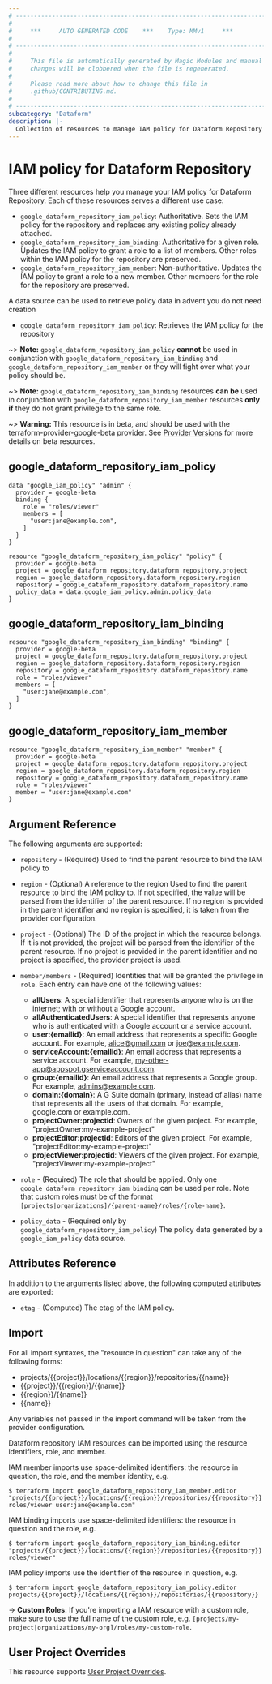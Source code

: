 ```yaml
---
# ----------------------------------------------------------------------------
#
#     ***     AUTO GENERATED CODE    ***    Type: MMv1     ***
#
# ----------------------------------------------------------------------------
#
#     This file is automatically generated by Magic Modules and manual
#     changes will be clobbered when the file is regenerated.
#
#     Please read more about how to change this file in
#     .github/CONTRIBUTING.md.
#
# ----------------------------------------------------------------------------
subcategory: "Dataform"
description: |-
  Collection of resources to manage IAM policy for Dataform Repository
---
```


# IAM policy for Dataform Repository
Three different resources help you manage your IAM policy for Dataform Repository. Each of these resources serves a different use case:

* `google_dataform_repository_iam_policy`: Authoritative. Sets the IAM policy for the repository and replaces any existing policy already attached.
* `google_dataform_repository_iam_binding`: Authoritative for a given role. Updates the IAM policy to grant a role to a list of members. Other roles within the IAM policy for the repository are preserved.
* `google_dataform_repository_iam_member`: Non-authoritative. Updates the IAM policy to grant a role to a new member. Other members for the role for the repository are preserved.

A data source can be used to retrieve policy data in advent you do not need creation

* `google_dataform_repository_iam_policy`: Retrieves the IAM policy for the repository

~> **Note:** `google_dataform_repository_iam_policy` **cannot** be used in conjunction with `google_dataform_repository_iam_binding` and `google_dataform_repository_iam_member` or they will fight over what your policy should be.

~> **Note:** `google_dataform_repository_iam_binding` resources **can be** used in conjunction with `google_dataform_repository_iam_member` resources **only if** they do not grant privilege to the same role.


~> **Warning:** This resource is in beta, and should be used with the terraform-provider-google-beta provider.
See [Provider Versions](https://terraform.io/docs/providers/google/guides/provider_versions.html) for more details on beta resources.

## google_dataform_repository_iam_policy

```hcl
data "google_iam_policy" "admin" {
  provider = google-beta
  binding {
    role = "roles/viewer"
    members = [
      "user:jane@example.com",
    ]
  }
}

resource "google_dataform_repository_iam_policy" "policy" {
  provider = google-beta
  project = google_dataform_repository.dataform_repository.project
  region = google_dataform_repository.dataform_repository.region
  repository = google_dataform_repository.dataform_repository.name
  policy_data = data.google_iam_policy.admin.policy_data
}
```

## google_dataform_repository_iam_binding

```hcl
resource "google_dataform_repository_iam_binding" "binding" {
  provider = google-beta
  project = google_dataform_repository.dataform_repository.project
  region = google_dataform_repository.dataform_repository.region
  repository = google_dataform_repository.dataform_repository.name
  role = "roles/viewer"
  members = [
    "user:jane@example.com",
  ]
}
```

## google_dataform_repository_iam_member

```hcl
resource "google_dataform_repository_iam_member" "member" {
  provider = google-beta
  project = google_dataform_repository.dataform_repository.project
  region = google_dataform_repository.dataform_repository.region
  repository = google_dataform_repository.dataform_repository.name
  role = "roles/viewer"
  member = "user:jane@example.com"
}
```


## Argument Reference

The following arguments are supported:

* `repository` - (Required) Used to find the parent resource to bind the IAM policy to
* `region` - (Optional) A reference to the region Used to find the parent resource to bind the IAM policy to. If not specified,
  the value will be parsed from the identifier of the parent resource. If no region is provided in the parent identifier and no
  region is specified, it is taken from the provider configuration.

* `project` - (Optional) The ID of the project in which the resource belongs.
    If it is not provided, the project will be parsed from the identifier of the parent resource. If no project is provided in the parent identifier and no project is specified, the provider project is used.

* `member/members` - (Required) Identities that will be granted the privilege in `role`.
  Each entry can have one of the following values:
  * **allUsers**: A special identifier that represents anyone who is on the internet; with or without a Google account.
  * **allAuthenticatedUsers**: A special identifier that represents anyone who is authenticated with a Google account or a service account.
  * **user:{emailid}**: An email address that represents a specific Google account. For example, alice@gmail.com or joe@example.com.
  * **serviceAccount:{emailid}**: An email address that represents a service account. For example, my-other-app@appspot.gserviceaccount.com.
  * **group:{emailid}**: An email address that represents a Google group. For example, admins@example.com.
  * **domain:{domain}**: A G Suite domain (primary, instead of alias) name that represents all the users of that domain. For example, google.com or example.com.
  * **projectOwner:projectid**: Owners of the given project. For example, "projectOwner:my-example-project"
  * **projectEditor:projectid**: Editors of the given project. For example, "projectEditor:my-example-project"
  * **projectViewer:projectid**: Viewers of the given project. For example, "projectViewer:my-example-project"

* `role` - (Required) The role that should be applied. Only one
    `google_dataform_repository_iam_binding` can be used per role. Note that custom roles must be of the format
    `[projects|organizations]/{parent-name}/roles/{role-name}`.

* `policy_data` - (Required only by `google_dataform_repository_iam_policy`) The policy data generated by
  a `google_iam_policy` data source.

## Attributes Reference

In addition to the arguments listed above, the following computed attributes are
exported:

* `etag` - (Computed) The etag of the IAM policy.

## Import

For all import syntaxes, the "resource in question" can take any of the following forms:

* projects/{{project}}/locations/{{region}}/repositories/{{name}}
* {{project}}/{{region}}/{{name}}
* {{region}}/{{name}}
* {{name}}

Any variables not passed in the import command will be taken from the provider configuration.

Dataform repository IAM resources can be imported using the resource identifiers, role, and member.

IAM member imports use space-delimited identifiers: the resource in question, the role, and the member identity, e.g.
```
$ terraform import google_dataform_repository_iam_member.editor "projects/{{project}}/locations/{{region}}/repositories/{{repository}} roles/viewer user:jane@example.com"
```

IAM binding imports use space-delimited identifiers: the resource in question and the role, e.g.
```
$ terraform import google_dataform_repository_iam_binding.editor "projects/{{project}}/locations/{{region}}/repositories/{{repository}} roles/viewer"
```

IAM policy imports use the identifier of the resource in question, e.g.
```
$ terraform import google_dataform_repository_iam_policy.editor projects/{{project}}/locations/{{region}}/repositories/{{repository}}
```

-> **Custom Roles**: If you're importing a IAM resource with a custom role, make sure to use the
 full name of the custom role, e.g. `[projects/my-project|organizations/my-org]/roles/my-custom-role`.

## User Project Overrides

This resource supports [User Project Overrides](https://registry.terraform.io/providers/hashicorp/google/latest/docs/guides/provider_reference#user_project_override).
